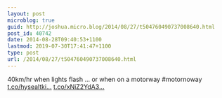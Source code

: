 ```yaml
---
layout: post
microblog: true
guid: http://joshua.micro.blog/2014/08/27/t504760490737008640.html
post_id: 40742
date: 2014-08-28T09:40:53+1100
lastmod: 2019-07-30T17:41:47+1100
type: post
url: /2014/08/27/t504760490737008640.html
---
```

40km/hr when lights flash ... or when on a motorway #motornoway [t.co/hysealtki...](http://t.co/hysealtkiz) [t.co/xNiZ2YdA3...](http://t.co/xNiZ2YdA3r)
